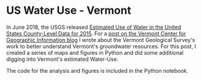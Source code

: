 # US Water Use - Vermont

In June 2018, the USGS released [Estimated Use of Water in the United States County-Level Data for 2015](https://www.sciencebase.gov/catalog/item/5af3311be4b0da30c1b245d8). For a [post on the Vermont Center for Geographic Information blog](https://medium.com/vcgi/mapping-vermonts-water-use-f0d4beb23679) I wrote about the Vermont Geological Survey's work to better understand Vermont's groundwater resources. For this post, I created a series of maps and figures in Python and did some additional digging into Vermont's estimated Water-Use.

The code for the analysis and figures is included in the Python notebook.
